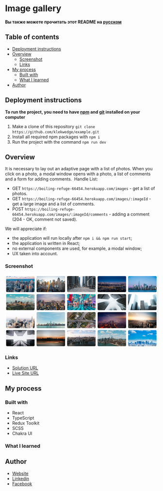 # Image gallery

**Вы также можете прочитать этот README на [русском](https://github.com/klekwedge/cv/blob/main/README.md)**

## Table of contents

- [Deployment instructions](#deployment-instructions)
- [Overview](#overview)
  - [Screenshot](#screenshot)
  - [Links](#links)
- [My process](#my-process)
  - [Built with](#built-with)
  - [What I learned](#what-i-learned)
- [Author](#author)

## Deployment instructions

**To run the project, you need to have [npm](https://nodejs.org/en/) and [git](https://git-scm.com/downloads) installed on your computer**

1. Make a clone of this repository ```git clone https://github.com/klekwedge/example.git```
2. Install all required npm packages with ```npm i```
3. Run the project with the command ```npm run dev```

## Overview

It is necessary to lay out an adaptive page with a list of photos.
​
When you click on a photo, a modal window opens with a photo, a list of comments and a form for adding comments.
​
Handle List:
* GET `https://boiling-refuge-66454.herokuapp.com/images` - get a list of photos.
* GET `https://boiling-refuge-66454.herokuapp.com/images/:imageId` - get a large image and a list of comments.
* POST `https://boiling-refuge-66454.herokuapp.com/images/:imageId/comments` - adding a comment (204 - OK, comment not saved).

We will appreciate if:
- the application will run locally after `npm i && npm run start`;
- the application is written in React;
- no external components are used, for example, a modal window;
- UX taken into account.

### Screenshot

![Main screen](./preview/screenshot.png)

### Links

- [Solution URL](https://github.com/klekwedge/example)
- [Live Site URL](https://klekwedge-example.vercel.app/)

## My process

### Built with

- React
- TypeScript
- Redux Toolkit
- SCSS
- Chakra UI

### What I learned

## Author

- [Website](https://klekwedge-cv.vercel.app/)
- [Linkedin](https://www.linkedin.com/in/klekwedge/)
- [Facebook](https://www.facebook.com/klekwedge)

